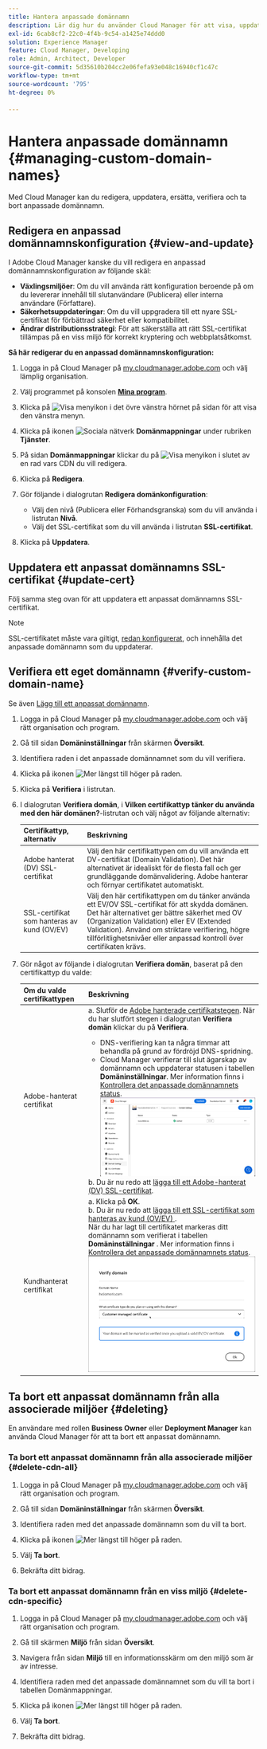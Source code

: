 ```yaml
---
title: Hantera anpassade domännamn
description: Lär dig hur du använder Cloud Manager för att visa, uppdatera, ersätta och ta bort anpassade domännamn.
exl-id: 6cab8cf2-22c0-4f4b-9c54-a1425e74ddd0
solution: Experience Manager
feature: Cloud Manager, Developing
role: Admin, Architect, Developer
source-git-commit: 5d35610b204cc2e06fefa93e048c16940cf1c47c
workflow-type: tm+mt
source-wordcount: '795'
ht-degree: 0%

---
```



# Hantera anpassade domännamn {#managing-custom-domain-names}

Med Cloud Manager kan du redigera, uppdatera, ersätta, verifiera och ta bort anpassade domännamn.

## Redigera en anpassad domännamnskonfiguration {#view-and-update}

I Adobe Cloud Manager kanske du vill redigera en anpassad domännamnskonfiguration av följande skäl:

* **Växlingsmiljöer**: Om du vill använda rätt konfiguration beroende på om du levererar innehåll till slutanvändare (Publicera) eller interna användare (Författare).
* **Säkerhetsuppdateringar**: Om du vill uppgradera till ett nyare SSL-certifikat för förbättrad säkerhet eller kompatibilitet.
* **Ändrar distributionsstrategi**: För att säkerställa att rätt SSL-certifikat tillämpas på en viss miljö för korrekt kryptering och webbplatsåtkomst.

**Så här redigerar du en anpassad domännamnskonfiguration:**

1. Logga in på Cloud Manager på [my.cloudmanager.adobe.com](https://my.cloudmanager.adobe.com/) och välj lämplig organisation.

1. Välj programmet på konsolen **[Mina program](/help/implementing/cloud-manager/navigation.md#my-programs)**.

1. Klicka på ![Visa menyikon](https://spectrum.adobe.com/static/icons/workflow_18/Smock_ShowMenu_18_N.svg) i det övre vänstra hörnet på sidan för att visa den vänstra menyn.

1. Klicka på ikonen ![Sociala nätverk](https://spectrum.adobe.com/static/icons/workflow_18/Smock_SocialNetwork_18_N.svg) **Domänmappningar** under rubriken **Tjänster**.

1. På sidan **Domänmappningar** klickar du på ![Visa menyikon](https://spectrum.adobe.com/static/icons/workflow_18/Smock_More_18_N.svg) i slutet av en rad vars CDN du vill redigera.

1. Klicka på **Redigera**.

1. Gör följande i dialogrutan **Redigera domänkonfiguration**:

   * Välj den nivå (Publicera eller Förhandsgranska) som du vill använda i listrutan **Nivå**.
   * Välj det SSL-certifikat som du vill använda i listrutan **SSL-certifikat**.

1. Klicka på **Uppdatera**.


## Uppdatera ett anpassat domännamns SSL-certifikat {#update-cert}

Följ samma steg ovan för att uppdatera ett anpassat domännamns SSL-certifikat.

>[!NOTE]
>
>SSL-certifikatet måste vara giltigt, [redan konfigurerat](/help/implementing/cloud-manager/managing-ssl-certifications/introduction-to-ssl-certificates.md), och innehålla det anpassade domännamn som du uppdaterar.


## Verifiera ett eget domännamn {#verify-custom-domain-name}

Se även [Lägg till ett anpassat domännamn](/help/implementing/cloud-manager/custom-domain-names/add-custom-domain-name.md).

1. Logga in på Cloud Manager på [my.cloudmanager.adobe.com](https://my.cloudmanager.adobe.com/) och välj rätt organisation och program.

1. Gå till sidan **Domäninställningar** från skärmen **Översikt**.

1. Identifiera raden i det anpassade domännamnet som du vill verifiera.

1. Klicka på ikonen ![Mer](https://spectrum.adobe.com/static/icons/workflow_18/Smock_More_18_N.svg) längst till höger på raden.

1. Klicka på **Verifiera** i listrutan.

1. I dialogrutan **Verifiera domän**, i **Vilken certifikattyp tänker du använda med den här domänen?**-listrutan och välj något av följande alternativ:

   | Certifikattyp, alternativ | Beskrivning |
   | --- | --- |
   | Adobe hanterat (DV) SSL-certifikat | Välj den här certifikattypen om du vill använda ett DV-certifikat (Domain Validation). Det här alternativet är idealiskt för de flesta fall och ger grundläggande domänvalidering. Adobe hanterar och förnyar certifikatet automatiskt. |
   | SSL-certifikat som hanteras av kund (OV/EV) | Välj den här certifikattypen om du tänker använda ett EV/OV SSL-certifikat för att skydda domänen. Det här alternativet ger bättre säkerhet med OV (Organization Validation) eller EV (Extended Validation). Använd om striktare verifiering, högre tillförlitlighetsnivåer eller anpassad kontroll över certifikaten krävs. |

1. Gör något av följande i dialogrutan **Verifiera domän**, baserat på den certifikattyp du valde:

   | Om du valde certifikattypen | Beskrivning |
   | --- | ---  |
   | Adobe-hanterat certifikat | a. Slutför de [Adobe hanterade certifikatstegen](/help/implementing/cloud-manager/custom-domain-names/add-custom-domain-name.md#adobe-managed-cert-steps). När du har slutfört stegen i dialogrutan **Verifiera domän** klickar du på **Verifiera**.<ul><li>DNS-verifiering kan ta några timmar att behandla på grund av fördröjd DNS-spridning.</li><li>Cloud Manager verifierar till slut ägarskap av domännamn och uppdaterar statusen i tabellen **Domäninställningar**. Mer information finns i [Kontrollera det anpassade domännamnets status](/help/implementing/cloud-manager/custom-domain-names/check-domain-name-status.md).</li>![Verifiera domänstatus](/help/implementing/cloud-manager/assets/domain-settings-verified.png)</li></ul>b. Du är nu redo att [lägga till ett Adobe-hanterat (DV) SSL-certifikat](/help/implementing/cloud-manager/managing-ssl-certifications/add-ssl-certificate.md#add-adobe-managed-ssl-cert).</li></ul> |
   | Kundhanterat certifikat | a. Klicka på **OK**.<br>b. Du är nu redo att [lägga till ett SSL-certifikat som hanteras av kund (OV/EV) ](/help/implementing/cloud-manager/managing-ssl-certifications/add-ssl-certificate.md#add-customer-managed-ssl-cert) .<br>När du har lagt till certifikatet markeras ditt domännamn som verifierat i tabellen **Domäninställningar** . Mer information finns i [Kontrollera det anpassade domännamnets status](/help/implementing/cloud-manager/custom-domain-names/check-domain-name-status.md).</li></ul><br>![Verifiera domän för ett kundhanterat EV/OV-certifikat](/help/implementing/cloud-manager/assets/verify-domain-customer-managed-step.png) |


## Ta bort ett anpassat domännamn från alla associerade miljöer {#deleting}

En användare med rollen **Business Owner** eller **Deployment Manager** kan använda Cloud Manager för att ta bort ett anpassat domännamn.

### Ta bort ett anpassat domännamn från alla associerade miljöer {#delete-cdn-all}

1. Logga in på Cloud Manager på [my.cloudmanager.adobe.com](https://my.cloudmanager.adobe.com/) och välj rätt organisation och program.

1. Gå till sidan **Domäninställningar** från skärmen **Översikt**.

1. Identifiera raden med det anpassade domännamn som du vill ta bort.

1. Klicka på ikonen ![Mer](https://spectrum.adobe.com/static/icons/workflow_18/Smock_More_18_N.svg) längst till höger på raden.

1. Välj **Ta bort**.

1. Bekräfta ditt bidrag.


### Ta bort ett anpassat domännamn från en viss miljö {#delete-cdn-specific}

1. Logga in på Cloud Manager på [my.cloudmanager.adobe.com](https://my.cloudmanager.adobe.com/) och välj rätt organisation och program.

1. Gå till skärmen **Miljö** från sidan **Översikt**.

1. Navigera från sidan **Miljö** till en informationsskärm om den miljö som är av intresse.

1. Identifiera raden med det anpassade domännamnet som du vill ta bort i tabellen Domänmappningar.

1. Klicka på ikonen ![Mer](https://spectrum.adobe.com/static/icons/workflow_18/Smock_More_18_N.svg) längst till höger på raden.

1. Välj **Ta bort**.

1. Bekräfta ditt bidrag.
